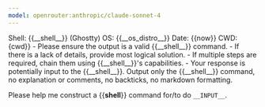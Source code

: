 ```yaml
---
model: openrouter:anthropic/claude-sonnet-4
---
```

<context>
Shell: {{__shell__}} (Ghostty)
OS: {{__os_distro__}}
Date: {{now}}
CWD: {cwd}}
</context>

<extra>
- Please ensure the output is a valid {{__shell__}} command.
- If there is a lack of details, provide most logical solution.
- If multiple steps are required, chain them using {{__shell__}}'s capabilities.
- Your response is potentially input to the {{__shell__}}. Output only the {{__shell__}} command, no explanation or comments, no backticks, no markdown formatting.
</extra>

Please help me construct a {{__shell__}} command for/to do `__INPUT__`.